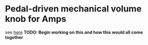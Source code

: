 Pedal-driven mechanical volume knob for Amps
=================

see [here](http://trigonometrie.bplaced.net/blog/terrorbot/)
**TODO: Begin working on this and how this would all come together**